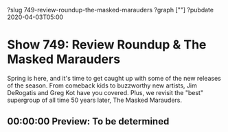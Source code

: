 ?slug 749-review-roundup-the-masked-marauders
?graph [""]
?pubdate 2020-04-03T05:00

# Show 749: Review Roundup & The Masked Marauders

Spring is here, and it's time to get caught up with some of the new releases of the season. From comeback kids to buzzworthy new artists, Jim DeRogatis and Greg Kot have you covered. Plus, we revisit the "best" supergroup of all time 50 years later, The Masked Marauders.

## 00:00:00 Preview: To be determined